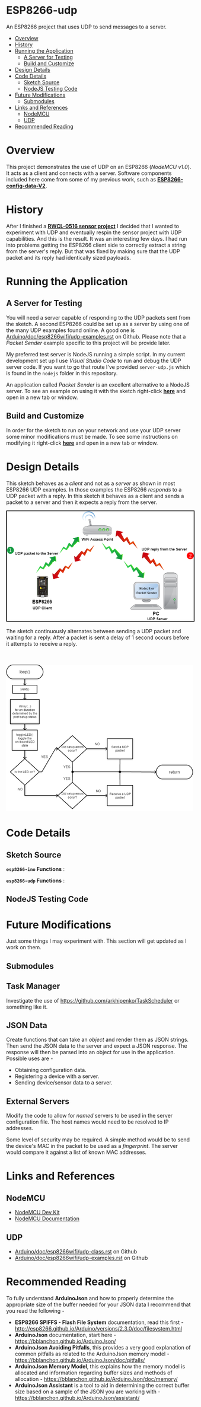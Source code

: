 # ESP8266-udp

An ESP8266 project that uses UDP to send messages to a server. 

* [Overview](#overview)
* [History](#history)
* [Running the Application](#running-the-application)
    * [A Server for Testing](#a-server-for-testing)
    * [Build and Customize](#build-and-customize)
* [Design Details](#design-details)
* [Code Details](#code-details)
    * [Sketch Source](#sketch-source)
    * [NodeJS Testing Code](#nodejs-testing-code)
* [Future Modifications](#future-modifications)
    * [Submodules](#submodules)
* [Links and References](#links-and-references)
    * [NodeMCU](#nodemcu)
    * [UDP](#udp)
* [Recommended Reading](#recommended-reading)

# Overview

This project demonstrates the use of UDP on an ESP8266 (*NodeMCU v1.0*). It acts as a client and connects with a server. Software components included here come from some of my previous work, such as **[ESP8266-config-data-V2](https://github.com/jxmot/ESP8266-config-data-V2)**.

# History

After I finished a **[RWCL-0516 sensor project](https://github.com/jxmot/ESP8266-RCWL0516)** I decided that I wanted to experiment with UDP and eventually respin the sensor project with UDP capabilities. And this is the result. It was an interesting few days. I had run into problems getting the ESP8266 client side to correctly extract a string from the server's reply. But that was fixed by making sure that the UDP packet and its reply had identically sized payloads.

# Running the Application

## A Server for Testing

You will need a server capable of responding to the UDP packets sent from the sketch. A second ESP8266 could be set up as a server by using one of the many UDP examples found online. A good one is [Arduino/doc/esp8266wifi/udp-examples.rst](https://github.com/esp8266/Arduino/tree/master/doc/esp8266wifi/udp-examples.rst) on Github. Please note that a *Packet Sender* example specific to this project will be provide later.

My preferred test server is NodeJS running a simple script. In my current development set up I use *Visual Studio Code* to run and debug the UDP server code. If you want to go that route I've provided `server-udp.js` which is found in the `nodejs` folder in this repository.

An application called *Packet Sender* is an excellent alternative to a NodeJS server. To see an example on using it with the sketch right-click **[here](PCKTSENDER_EXAMPLE.md)** and open in a new tab or window.

## Build and Customize

In order for the sketch to run on your network and use your UDP server some minor modifications must be made. To see some instructions on modifying it right-click **[here](APPRUN.md)** and open in a new tab or window.

# Design Details

This sketch behaves as a *client* and not as a *server* as shown in most ESP8266 UDP examples. In those examples the ESP8266 *responds* to a UDP packet with a reply. In this sketch it behaves as a client and sends a packet to a server and then it expects a reply from the server.

<p align="center">
  <img src="./mdimg/udp-diagram-01.png" alt="UDP Packet Flow" txt="UDP Packet Flow" style="border: 2px solid black"/>
</p>

The sketch continuously alternates between sending a UDP packet and waiting for a reply. After a packet is sent a delay of 1 second occurs before it attempts to receive a reply.
<br>
<br>
<br>
<p align="center">
  <img src="./mdimg/udp-loop-flow.png" alt="loop() Flow Chart" txt="loop() Flow Chart" />
</p>

# Code Details

## Sketch Source

**`esp8266-ino` Functions** :  

**`esp8266-udp` Functions** :  

## NodeJS Testing Code

# Future Modifications

Just some things I may experiment with. This section will get updated as I work on them.

## Submodules

## Task Manager

Investigate the use of <https://github.com/arkhipenko/TaskScheduler> or something like it. 

## JSON Data

Create functions that can take an *object* and render them as JSON strings. Then send the JSON data to the server and expect a JSON response. The response will then be parsed into an object for use in the application. Possible uses are - 

* Obtaining configuration data.
* Registering a device with a server.
* Sending device/sensor data to a server.

## External Servers

Modify the code to allow for *named* servers to be used in the server configuration file. The host names would need to be resolved to IP addresses.

Some level of security may be required. A simple method would be to send the device's MAC in the packet to be used as a *fingerprint*. The server would compare it against a list of known MAC addresses.

# Links and References

## NodeMCU

* [NodeMCU Dev Kit](https://github.com/nodemcu/nodemcu-devkit-v1.0)
* [NodeMCU Documentation](https://nodemcu.readthedocs.io/en/master/)

## UDP

* [Arduino/doc/esp8266wifi/udp-class.rst](https://github.com/esp8266/Arduino/tree/master/doc/esp8266wifi/udp-class.rst) on Github
* [Arduino/doc/esp8266wifi/udp-examples.rst](https://github.com/esp8266/Arduino/tree/master/doc/esp8266wifi/udp-examples.rst) on Github

# Recommended Reading

To fully understand **ArduinoJson** and how to properly determine the appropriate size of the buffer needed for your JSON data I recommend that you read the following - 

* **ESP8266 SPIFFS - Flash File System** documentation, read this first - <http://esp8266.github.io/Arduino/versions/2.3.0/doc/filesystem.html>
* **ArduinoJson** documentation, start here - <https://bblanchon.github.io/ArduinoJson/>
* **ArduinoJson Avoiding Pitfalls**, this provides a very good explanation of common pitfalls as related to the ArduinoJson memory model - <https://bblanchon.github.io/ArduinoJson/doc/pitfalls/>
* **ArduinoJson Memory Model**, this explains how the memory model is allocated and information regarding buffer sizes and methods of allocation - <https://bblanchon.github.io/ArduinoJson/doc/memory/>
* **ArduinoJson Assistant** is a tool to aid in determining the correct buffer size based on a sample of the JSON you are working with - <https://bblanchon.github.io/ArduinoJson/assistant/>

